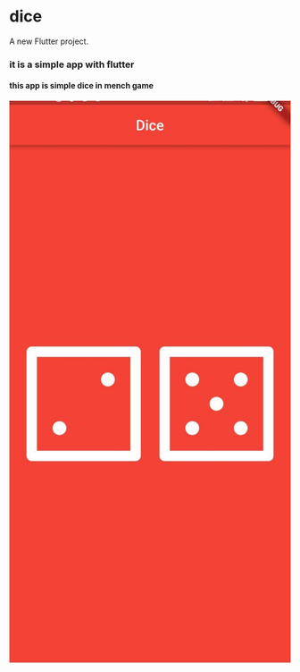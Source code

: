 # dice

A new Flutter project.

### it is a simple app with flutter

####  this app is simple dice in mench game
![dice](https://github.com/alibabakhanlu12/Simple-apps-with-flutter/blob/main/Dice/images/photo_2022-03-26_22-08-05.jpg)

